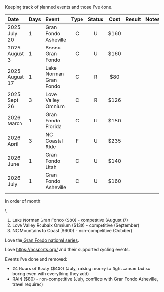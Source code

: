 Keeping track of planned events and those I've done.

| Date           | Days | Event                  | Type | Status | Cost | Result | Notes |
| :------------- | :--- | :--------------------- | :--: | :----: | :--: | :----: | :---: |
| 2025 July 20   | 1    | Gran Fondo Asheville   |  C   |   U    | $160 |        |       |
| 2025 August 3  | 1    | Boone Gran Fondo       |  C   |   U    | $160 |        |       |
| 2025 August 17 | 1    | Lake Norman Gran Fondo |  C   |   R    | $80  |        |       |
| 2025 Sept 26   | 3    | Love Valley Omnium     |  C   |   R    | $126 |        |       |
| 2026 March     | 1    | Gran Fondo Florida     |  C   |   U    | $150 |        |       |
| 2026 April     | 3    | NC Coastal Ride        |  F   |   U    | $235 |        |       |
| 2026 June      | 1    | Gran Fondo Utah        |  C   |   U    | $140 |        |       |
| 2026 July      | 1    | Gran Fondo Asheville   |  C   |   U    | $160 |        |       |
|                |      |                        |      |        |      |        |       |

In order of month:

\
1. Lake Norman Gran Fondo ($80) - competitive (August 17)
2. Love Valley Roubaix Omnium ($130) - competitive (September)
3. NC Mountains to Coast ($600) - non-competitive (October)

Love the[ Gran Fondo national series](https://www.granfondonationalseries.com/gfns-events-2025?utm_source=chatgpt.com).

Love https://ncsports.org/ and their supported cycling events.

Events I've done and removed:

- 24 Hours of Booty ($450) (July, raising money to fight cancer but so boring even with everything they add)
- RAIN ($80) - non-competitive (July, conflicts with Gran Fondo Asheville, travel required)